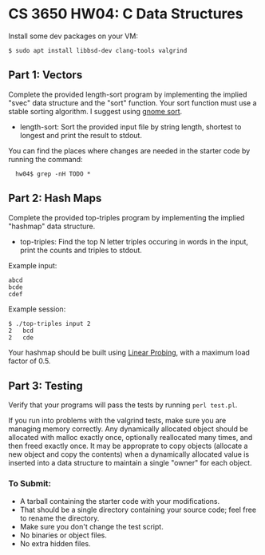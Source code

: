 # CS 3650 HW04: C Data Structures

Install some dev packages on your VM:

```
$ sudo apt install libbsd-dev clang-tools valgrind
```

## Part 1: Vectors

Complete the provided length-sort program by implementing the implied "svec"
data structure and the "sort" function. Your sort function must use a stable
sorting algorithm. I suggest using [gnome
sort](https://en.wikipedia.org/wiki/Gnome_sort). 

 - length-sort: Sort the provided input file by string length, shortest to
   longest and print the result to stdout.

You can find the places where changes are needed in the starter code by
running the command:

```
  hw04$ grep -nH TODO *
```

## Part 2: Hash Maps

Complete the provided top-triples program by implementing the implied "hashmap"
data structure.

 - top-triples: Find the top N letter triples occuring in words in the input,
   print the counts and triples to stdout.

Example input:

```
abcd
bcde
cdef
```

Example session:

```
$ ./top-triples input 2
2	bcd
2	cde
```

Your hashmap should be built using [Linear
Probing](https://en.wikipedia.org/wiki/Linear_probing), with a maximum load
factor of 0.5.

## Part 3: Testing

Verify that your programs will pass the tests by running ```perl test.pl```.

If you run into problems with the valgrind tests, make sure you are managing
memory correctly. Any dynamically allocated object should be allocated with
malloc exactly once, optionally reallocated many times, and then freed exactly
once. It may be approprate to copy objects (allocate a new object and copy the
contents) when a dynamically allocated value is inserted into a data structure
to maintain a single "owner" for each object.

### To Submit:

 - A tarball containing the starter code with your modifications.
 - That should be a single directory containing your source code; feel
   free to rename the directory.
 - Make sure you don't change the test script.
 - No binaries or object files.
 - No extra hidden files.

